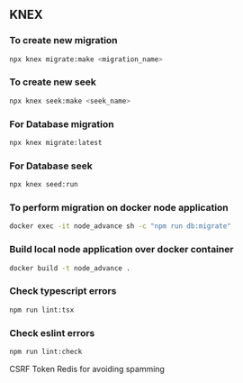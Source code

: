 ## KNEX

### To create new migration

```bash
npx knex migrate:make <migration_name>
```

### To create new seek

```bash
npx knex seek:make <seek_name>
```

### For Database migration

```bash
npx knex migrate:latest
```

### For Database seek

```bash
npx knex seed:run
```

### To perform migration on docker node application

```bash
docker exec -it node_advance sh -c "npm run db:migrate"
```

### Build local node application over docker container

```bash
docker build -t node_advance .
```

### Check typescript errors

```bash
npm run lint:tsx
```

### Check eslint errors

```bash
npm run lint:check
```

CSRF Token
Redis for avoiding spamming
